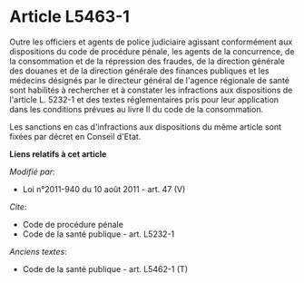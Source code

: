 # Article L5463-1

Outre les officiers et agents de police judiciaire agissant conformément aux dispositions du code de procédure pénale, les
agents de la concurrence, de la consommation et de la répression des fraudes, de la direction générale des douanes et de la
direction générale des finances publiques et les médecins désignés par le directeur général de l'agence régionale de santé
sont habilités à rechercher et à constater les infractions aux dispositions de l'article L. 5232-1 et des textes
réglementaires pris pour leur application dans les conditions prévues au livre II du code de la consommation. 

Les sanctions en cas d'infractions aux dispositions du même article sont fixées par décret en Conseil d'Etat.

**Liens relatifs à cet article**

_Modifié par_:

  - Loi n°2011-940 du 10 août 2011 - art. 47 (V)

_Cite_:

  - Code de procédure pénale
  - Code de la santé publique - art. L5232-1

_Anciens textes_:

  - Code de la santé publique - art. L5462-1 (T)
